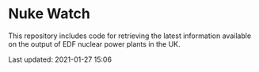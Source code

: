 # Nuke Watch

This repository includes code for retrieving the latest information available on the output of EDF nuclear power plants in the UK.

Last updated: 2021-01-27 15:06